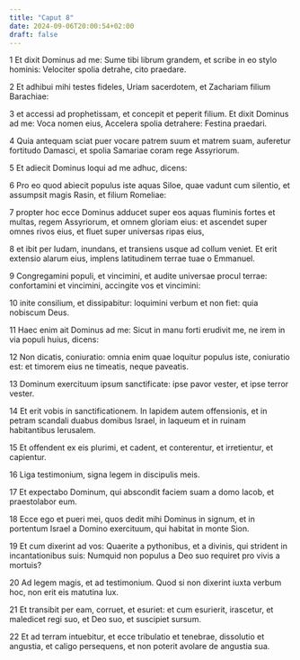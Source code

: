 ```yaml
---
title: "Caput 8"
date: 2024-09-06T20:00:54+02:00
draft: false
---
```



1 Et dixit Dominus ad me: Sume tibi librum grandem, et scribe in eo stylo hominis: Velociter spolia detrahe, cito praedare.

2 Et adhibui mihi testes fideles, Uriam sacerdotem, et Zachariam filium Barachiae:

3 et accessi ad prophetissam, et concepit et peperit filium. Et dixit Dominus ad me: Voca nomen eius, Accelera spolia detrahere: Festina praedari.

4 Quia antequam sciat puer vocare patrem suum et matrem suam, auferetur fortitudo Damasci, et spolia Samariae coram rege Assyriorum.

5 Et adiecit Dominus loqui ad me adhuc, dicens:

6 Pro eo quod abiecit populus iste aquas Siloe, quae vadunt cum silentio, et assumpsit magis Rasin, et filium Romeliae:

7 propter hoc ecce Dominus adducet super eos aquas fluminis fortes et multas, regem Assyriorum, et omnem gloriam eius: et ascendet super omnes rivos eius, et fluet super universas ripas eius,

8 et ibit per Iudam, inundans, et transiens usque ad collum veniet. Et erit extensio alarum eius, implens latitudinem terrae tuae o Emmanuel.

9 Congregamini populi, et vincimini, et audite universae procul terrae: confortamini et vincimini, accingite vos et vincimini:

10 inite consilium, et dissipabitur: loquimini verbum et non fiet: quia nobiscum Deus.

11 Haec enim ait Dominus ad me: Sicut in manu forti erudivit me, ne irem in via populi huius, dicens:

12 Non dicatis, coniuratio: omnia enim quae loquitur populus iste, coniuratio est: et timorem eius ne timeatis, neque paveatis.

13 Dominum exercituum ipsum sanctificate: ipse pavor vester, et ipse terror vester.

14 Et erit vobis in sanctificationem. In lapidem autem offensionis, et in petram scandali duabus domibus Israel, in laqueum et in ruinam habitantibus Ierusalem.

15 Et offendent ex eis plurimi, et cadent, et conterentur, et irretientur, et capientur.

16 Liga testimonium, signa legem in discipulis meis.

17 Et expectabo Dominum, qui abscondit faciem suam a domo Iacob, et praestolabor eum.

18 Ecce ego et pueri mei, quos dedit mihi Dominus in signum, et in portentum Israel a Domino exercituum, qui habitat in monte Sion.

19 Et cum dixerint ad vos: Quaerite a pythonibus, et a divinis, qui strident in incantationibus suis: Numquid non populus a Deo suo requiret pro vivis a mortuis?

20 Ad legem magis, et ad testimonium. Quod si non dixerint iuxta verbum hoc, non erit eis matutina lux.

21 Et transibit per eam, corruet, et esuriet: et cum esurierit, irascetur, et maledicet regi suo, et Deo suo, et suscipiet sursum.

22 Et ad terram intuebitur, et ecce tribulatio et tenebrae, dissolutio et angustia, et caligo persequens, et non poterit avolare de angustia sua.

